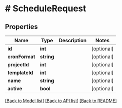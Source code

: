 # # ScheduleRequest

## Properties

Name | Type | Description | Notes
------------ | ------------- | ------------- | -------------
**id** | **int** |  | [optional]
**cronFormat** | **string** |  | [optional]
**projectId** | **int** |  | [optional]
**templateId** | **int** |  | [optional]
**name** | **string** |  | [optional]
**active** | **bool** |  | [optional]

[[Back to Model list]](../../README.md#models) [[Back to API list]](../../README.md#endpoints) [[Back to README]](../../README.md)
